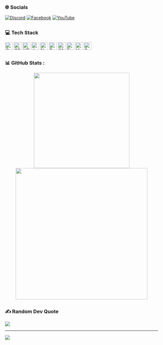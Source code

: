 
### 🌐 Socials
[![Discord](https://img.shields.io/badge/Discord-%237289DA.svg?logo=discord&logoColor=white)](https://discord.gg/#3766)
[![Facebook](https://img.shields.io/badge/Facebook-%231877F2.svg?logo=Facebook&logoColor=white)](https://facebook.com/https://www.facebook.com/profile.php?id=100080887506357)
[![YouTube](https://img.shields.io/badge/YouTube-%23FF0000.svg?logo=YouTube&logoColor=white)](https://youtube.com/c/https://www.youtube.com/channel/UC4GCswvuH4rqbne_fJgwGTQ) 

##

### 💻 Tech Stack
<span>
  <img src="https://img.shields.io/badge/C++-282C34?logo=cplusplus&logoColor=00599C" alt="C++ logo" title="C++" height="25" />
</span>
<span>
  <img src="https://img.shields.io/badge/CSS3-282C34?logo=css3&logoColor=1572B6" alt="CSS3 logo" title="CSS3" height="25" />
</span>
<span>
  <img src="https://img.shields.io/badge/HTML5-282C34?logo=html5&logoColor=E34F26" alt="HTML5 logo" title="HTML5" height="25" />
</span>
<span>
  <img src="https://img.shields.io/badge/JavaScript-282C34?logo=javaScript&logoColor=F7DF1E" alt="JavaScript logo" title="JavaScript" height="25" />
</span>
<span>
  <img src="https://img.shields.io/badge/NodeJS-282C34?logo=node.js&logoColor=02e803" alt="NodeJS logo" title="NodeJS" height="25" />
</span>
<span>
  <img src="https://img.shields.io/badge/React-282C34?logo=react&logoColor=61DAFB" alt="React logo" title="React" height="25" />
</span>
<span>
  <img src="https://img.shields.io/badge/Sass-282C34?logo=sass&logoColor=CC6699" alt="SASS logo" title="SASS" height="25" />
</span>
<span>
  <img src="https://img.shields.io/badge/Figma-282C34?logo=figma&logoColor=F24E1E" alt="Figma logo" title="Figma" height="25" />
</span>
<span>
  <img src="https://img.shields.io/badge/vscode-282C34?logo=visual%20studio%20code&logoColor=007ACC" alt="Visual Studio Code logo" title="Visual Studio Code" height="25" />
</span>
<span>
  <img src="https://img.shields.io/badge/Sublime%20Text-282C34?logo=sublime%20text&logoColor=FF9800" alt="Sublime Text logo" title="Sublime Text" height="25" />
</span>

##

### 📊 GitHub Stats :
<div align="center">
  <img width="315" align="center" src="https://github-readme-stats.vercel.app/api/top-langs/?username=obitidev&theme=react&hide_border=true&include_all_commits=false&count_private=false&layout=compact" style="max-width: 100%;" />
  <img width="434" align="center" src="https://github-readme-stats.vercel.app/api?username=obitidev&show_icons=true&theme=react&count_private=true&hide_border=true" style="max-width: 100%;" />
</div>

##

### ✍️ Random Dev Quote
![](https://quotes-github-readme.vercel.app/api?type=horizontal&theme=radical)

---
[![](https://visitcount.itsvg.in/api?id=obitidev&icon=7&color=9)](https://visitcount.itsvg.in)

<!---
obitidev/obitidev is a ✨ special ✨ repository because its `README.md` (this file) appears on your GitHub profile.
You can click the Preview link to take a look at your changes.
--->
